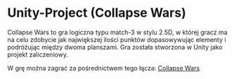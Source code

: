 # Unity-Project (Collapse Wars)

Collapse Wars to gra logiczna typu match-3 w stylu 2.5D, w której gracz ma na celu zdobycie jak największej ilości punktów dopasowywując elementy i podróżując między dwoma planszami. Gra została stworzona w Unity jako projekt zaliczeniowy.

W grę można zagrać za pośrednictwem tego łącza: [Collapse Wars](https://play.unity.com/en/games/c4edd1cf-9cdd-4655-87df-966135eef351/collapse-wars)

